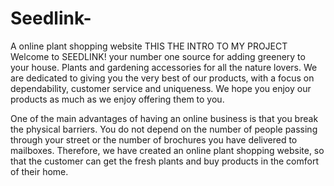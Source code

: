 # Seedlink-
A online plant shopping website
THIS THE INTRO TO MY PROJECT
Welcome to SEEDLINK! your number one source for adding greenery to your house. Plants and gardening accessories for all the nature lovers. We are dedicated to giving you the very best of our products, with a focus on dependability, customer service and uniqueness. We hope you enjoy our products as much as we enjoy offering them to you.  
  
 One of the main advantages of having an online business is that you break the physical barriers. You do not depend on the number of people passing through your street or the number of brochures you have delivered to mailboxes. Therefore, we have created an online plant shopping website, so that the customer can get the fresh plants and buy products in the comfort of their home.  
  
